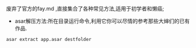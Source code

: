 废弃了官方的fay.md ,直接集合了各种常见方法,适用于初学者和懒癌;
* asar解压方法:所在目录运行命令,利用它你可以尽情的参考那些大婶们的已有作品.
```
asar extract app.asar destfolder 
```
